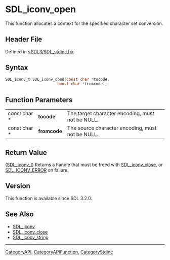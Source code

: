 # SDL_iconv_open

This function allocates a context for the specified character set conversion.

## Header File

Defined in [<SDL3/SDL_stdinc.h>](https://github.com/libsdl-org/SDL/blob/main/include/SDL3/SDL_stdinc.h)

## Syntax

```c
SDL_iconv_t SDL_iconv_open(const char *tocode,
                       const char *fromcode);
```

## Function Parameters

|              |              |                                                  |
| ------------ | ------------ | ------------------------------------------------ |
| const char * | **tocode**   | The target character encoding, must not be NULL. |
| const char * | **fromcode** | The source character encoding, must not be NULL. |

## Return Value

([SDL_iconv_t](SDL_iconv_t)) Returns a handle that must be freed with
[SDL_iconv_close](SDL_iconv_close), or [SDL_ICONV_ERROR](SDL_ICONV_ERROR)
on failure.

## Version

This function is available since SDL 3.2.0.

## See Also

- [SDL_iconv](SDL_iconv)
- [SDL_iconv_close](SDL_iconv_close)
- [SDL_iconv_string](SDL_iconv_string)

----
[CategoryAPI](CategoryAPI), [CategoryAPIFunction](CategoryAPIFunction), [CategoryStdinc](CategoryStdinc)

